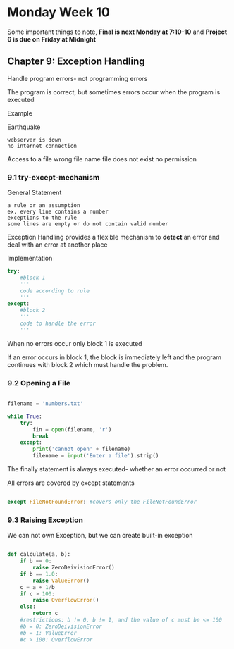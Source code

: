 # Monday Week 10

Some important things to note, **Final is next Monday at 7:10-10** and **Project 6 is due on Friday at Midnight**

## Chapter 9: Exception Handling

Handle program errors- not programming errors

The program is correct, but sometimes errors occur when the program is executed

Example

Earthquake

    webserver is down
    no internet connection

Access to a file
    wrong file name
    file does not exist
    no permission

### 9.1 try-except-mechanism

General Statement

    a rule or an assumption
    ex. every line contains a number
    exceptions to the rule
    some lines are empty or do not contain valid number

Exception Handling provides a flexible mechanism to **detect** an error
and deal with an error at another place

Implementation

```Python
try:
    #block 1
    '''
    code according to rule
    '''
except:
    #block 2
    '''
    code to handle the error
    '''
```

When no errors occur only block 1 is executed

If an error occurs in block 1, the block is immediately left and the program continues with block 2 which must handle the problem.  

### 9.2 Opening a File

```Python

filename = 'numbers.txt'

while True:
    try:
        fin = open(filename, 'r')
        break
    except:
        print('cannot open' + filename)
        filename = input('Enter a file').strip()
```

The finally statement is always executed- whether an error occurred or not

All errors are covered by except statements

```Python

except FileNotFoundError: #covers only the FileNotFoundError

```

### 9.3 Raising Exception

We can not own Exception, but we can create built-in exception

```Python

def calculate(a, b):
    if b == 0:
        raise ZeroDeivisionError()
    if b == 1.0:
        raise ValueError()
    c = a + 1/b
    if c > 100:
        raise OverflowError()
    else:
        return c
    #restrictions: b != 0, b != 1, and the value of c must be <= 100
    #b = 0: ZeroDeivisionError
    #b = 1: ValueError
    #c > 100: OverflowError


```

